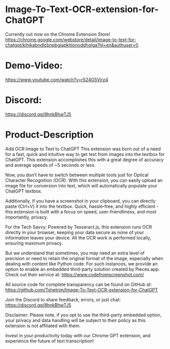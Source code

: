 # Image-To-Text-OCR-extension-for-ChatGPT
Currently out now on the Chrome Extension Store! 
https://chrome.google.com/webstore/detail/image-to-text-for-chatgpt/kihikabndlcbnpbgjapkhlonoddholga?hl=en&authuser=0

# Demo-Video:
https://www.youtube.com/watch?v=r524G5Vjrz4

# Discord:
https://discord.gg/8hnkBhwTJ5

# Product-Description
Add OCR Image to Text to ChatGPT
This extension was born out of a need for a fast, quick and intuitive way to get text from images into the textbox for ChatGPT. This extension accomplishes this with a great degree of accuracy and average speeds of ~5 seconds or less. 

Now, you don't have to switch between multiple tools just for Optical Character Recognition (OCR). With this extension, you can easily upload an image file for conversion into text, which will automatically populate your ChatGPT textbox.

Additionally, if you have a screenshot in your clipboard, you can directly paste (Ctrl+V) it into the textbox. Quick, hassle-free, and highly efficient - this extension is built with a focus on speed, user-friendliness, and most importantly, privacy.

For the Tech Savvy:
Powered by Tesseract.js, this extension runs OCR directly in your browser, keeping your data secure as none of your information leaves your device. All the OCR work is performed locally, ensuring maximum privacy.

But we understand that sometimes, you may need an extra level of precision or need to retain the original format of the image, especially when dealing with content like Python code. For such instances, we provide an option to enable an embedded third-party solution created by Pieces.app. Check out their service at: https://www.codefromscreenshot.com/

All source code for complete transparency can be found on GitHub at: 
https://github.com/Tshetrim/Image-To-Text-OCR-extension-for-ChatGPT

Join the Discord to share feedback, errors, or just chat:
https://discord.gg/8hnkBhwTJ5

Disclaimer: Please note, if you opt to use the third-party embedded option, your privacy and data handling will be subject to their policy as this extension is not affiliated with them.

Invest in your productivity today with our Chrome GPT extension, and experience the future of text transcription!
